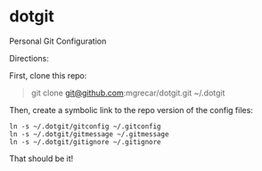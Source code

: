 dotgit
=======

Personal Git Configuration

Directions:

First, clone this repo:

> git clone git@github.com:mgrecar/dotgit.git ~/.dotgit

Then, create a symbolic link to the repo version of the config files:

  ```
  ln -s ~/.dotgit/gitconfig ~/.gitconfig
  ln -s ~/.dotgit/gitmessage ~/.gitmessage
  ln -s ~/.dotgit/gitignore ~/.gitignore
  ```

That should be it!
